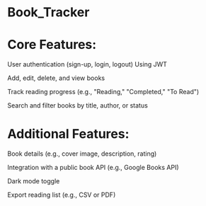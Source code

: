 # Book_Tracker

# Core Features:

User authentication (sign-up, login, logout) Using JWT

Add, edit, delete, and view books

Track reading progress (e.g., "Reading," "Completed," "To Read")

Search and filter books by title, author, or status

# Additional Features:

Book details (e.g., cover image, description, rating)

Integration with a public book API (e.g., Google Books API)

Dark mode toggle

Export reading list (e.g., CSV or PDF)
